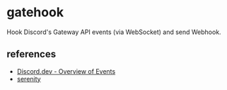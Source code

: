 
# gatehook

Hook Discord's Gateway API events (via WebSocket) and send Webhook.

## references

- [Discord.dev - Overview of Events](https://discord.com/developers/docs/events/overview)
- [serenity](https://github.com/serenity-rs/serenity)
